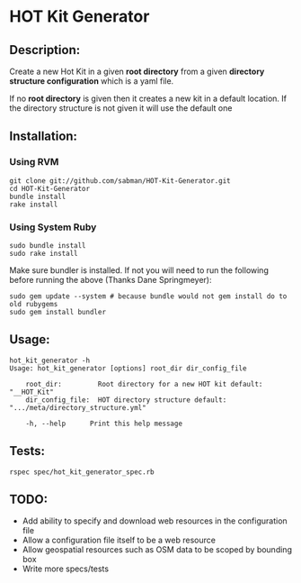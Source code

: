 # HOT Kit Generator

## Description:

Create a new Hot Kit in a given **root directory** from a given **directory structure configuration** which is a yaml file.

If no **root directory** is given then it creates a new kit in a default location.
If the directory structure is not given it will use the default one

## Installation:

### Using RVM
    git clone git://github.com/sabman/HOT-Kit-Generator.git
    cd HOT-Kit-Generator
    bundle install
    rake install

### Using System Ruby

    sudo bundle install
    sudo rake install

Make sure bundler is installed. If not you will need to run the following before running the above (Thanks Dane Springmeyer):

    sudo gem update --system # because bundle would not gem install do to old rubygems
    sudo gem install bundler

## Usage:

    hot_kit_generator -h
    Usage: hot_kit_generator [options] root_dir dir_config_file

        root_dir:         Root directory for a new HOT kit default: "__HOT_Kit"
        dir_config_file:  HOT directory structure default: ".../meta/directory_structure.yml"

        -h, --help      Print this help message


## Tests:

    rspec spec/hot_kit_generator_spec.rb

## TODO:

* Add ability to specify and download web resources in the configuration file
* Allow a configuration file itself to be a web resource
* Allow geospatial resources such as OSM data to be scoped by bounding box
* Write more specs/tests
